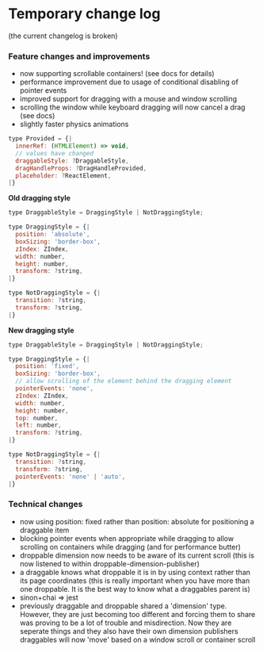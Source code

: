 # Temporary change log
(the current changelog is broken)

### Feature changes and improvements
- now supporting scrollable containers! (see docs for details)
- performance improvement due to usage of conditional disabling of pointer events
- improved support for dragging with a mouse and window scrolling
- scrolling the window while keyboard dragging will now cancel a drag (see docs)
- slightly faster physics animations

```js
type Provided = {|
  innerRef: (HTMLElement) => void,
  // values have changed
  draggableStyle: ?DraggableStyle,
  dragHandleProps: ?DragHandleProvided,
  placeholder: ?ReactElement,
|}
```

**Old dragging style**

```js
type DraggableStyle = DraggingStyle | NotDraggingStyle;

type DraggingStyle = {|
  position: 'absolute',
  boxSizing: 'border-box',
  zIndex: ZIndex,
  width: number,
  height: number,
  transform: ?string,
|}

type NotDraggingStyle = {|
  transition: ?string,
  transform: ?string,
|}
```

**New dragging style**

```js
type DraggableStyle = DraggingStyle | NotDraggingStyle;

type DraggingStyle = {|
  position: 'fixed',
  boxSizing: 'border-box',
  // allow scrolling of the element behind the dragging element
  pointerEvents: 'none',
  zIndex: ZIndex,
  width: number,
  height: number,
  top: number,
  left: number,
  transform: ?string,
|}

type NotDraggingStyle = {|
  transition: ?string,
  transform: ?string,
  pointerEvents: 'none' | 'auto',
|}
```

### Technical changes
- now using position: fixed rather than position: absolute for positioning a draggable item
- blocking pointer events when appropriate while dragging to allow scrolling on containers while dragging (and for performance butter)
- droppable dimension now needs to be aware of its current scroll (this is now listened to within droppable-dimension-publisher)
- a draggable knows what droppable it is in by using context rather than its page coordinates (this is really important when you have more than one droppable. It is the best way to know what a draggables parent is)
- sinon+chai => jest
- previously draggable and droppable shared a 'dimension' type. However, they are just becoming too different and forcing them to share was proving to be a lot of trouble and misdirection. Now they are seperate things and they also have their own dimension publishers
draggables will now 'move' based on a window scroll or container scroll